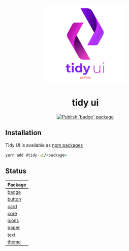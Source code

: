 <!-- markdownlint-disable-next-line -->
<p align="center">
  <img width="250" src="internals/docs/tidi-ui-logo.png" alt="Tidy UI">
</p>

<h1 align="center">tidy ui</h1>

<p align="center">
<a href="https://github.com/badatt/tidy-ui/actions/workflows/main.yml"><img src="https://github.com/badatt/tidy-ui/actions/workflows/main.yml/badge.svg" alt="Publish 'badge' package"/></a>
</p>

## Installation

Tidy UI is available as [npm packages](https://www.npmjs.com/search?q=%40tidy-ui)

```cmd
yarn add @tidy-ui/<package>
```

## Status

<table>
  <thead>
    <tr><th>Package</th>
  </thead>
  <tbody>
  <tr>
    <td><a href="https://www.npmjs.com/package/@tidy-ui/badge">badge</a></td>
  </tr>
  <tr>
    <td><a href="https://www.npmjs.com/package/@tidy-ui/button">button</a></td>
  </tr>
  <tr>
    <td><a href="https://www.npmjs.com/package/@tidy-ui/card">card</a></td>
  </tr>
  <tr>
    <td><a href="https://www.npmjs.com/package/@tidy-ui/core">core</a></td>
  </tr>
  <tr>
    <td><a href="https://www.npmjs.com/package/@tidy-ui/icons">icons</a></td>
  </tr>
  <tr>
    <td><a href="https://www.npmjs.com/package/@tidy-ui/paper">paper</a></td>
  </tr>
  <tr>
    <td><a href="https://www.npmjs.com/package/@tidy-ui/text">text</a></td>
  </tr>
  <tr>
    <td><a href="https://www.npmjs.com/package/@tidy-ui/theme">theme</a></td>
  </tr>
  </tbody>
</table>
